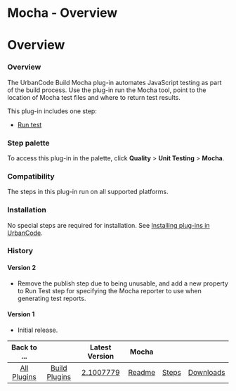 
Mocha - Overview
================

# Overview


### Overview




The UrbanCode Build Mocha plug-in automates JavaScript testing as part of the build process. Use the plug-in run the Mocha tool, point to the location of Mocha test files and where to return test results.

This plug-in includes one step:

* [Run test](#run_test)


### Step palette

To access this plug-in in the palette, click **Quality** > **Unit Testing** > **Mocha**.

### Compatibility

The steps in this plug-in run on all supported platforms.

### Installation

No special steps are required for installation. See [Installing plug-ins in UrbanCode](https://community.ibm.com/community/user/wasdevops/blogs/laurel-dickson-bull1/2022/06/13/install-plugins "Installing plug-ins in UrbanCode").

### History

#### Version 2

* Remove the publish step due to being unusable, and add a new property to Run Test step for specifying the Mocha reporter to use when generating test reports.

#### Version 1

* Initial release.

|Back to ...||Latest Version|Mocha |||
| :---: | :---: | :---: | :---: | :---: | :---: |
|[All Plugins](../../index.md)|[Build Plugins](../README.md)|[2.1007779](https://raw.githubusercontent.com/UrbanCode/IBM-UCB-PLUGINS/main/files/Mocha/Mocha-2.1007779.zip)|[Readme](README.md)|[Steps](steps.md)|[Downloads](downloads.md)|
